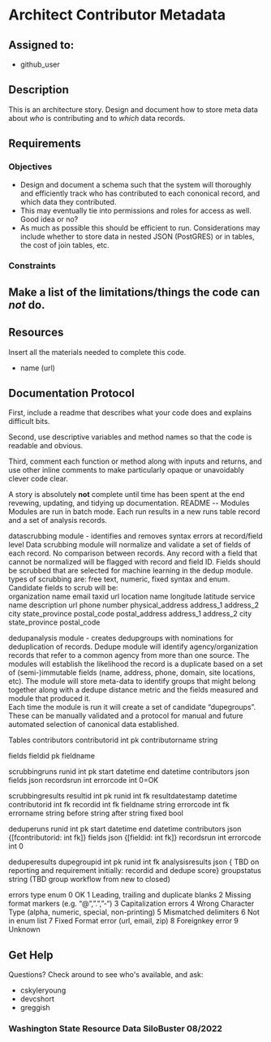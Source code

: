 # Architect Contributor Metadata
  
## Assigned to:
- github_user

## Description
This is an architecture story. Design and document how to store meta data about _who_ is contributing and to _which_ data records.
  

## Requirements

### Objectives

- Design and document a schema such that the system will thoroughly and efficiently track who has contributed to each cononical record, and which data they contributed.
- This may eventually tie into permissions and roles for access as well. Good idea or no?
- As much as possible this should be efficient to run. Considerations may include whether to store data in nested JSON (PostGRES) or in tables, the cost of join tables, etc.

### Constraints
Make a list of the limitations/things the code can _not_ do.
- 

## Resources
Insert all the materials needed to complete this code.
- name (url)

## Documentation Protocol
First, include a readme that describes what your code does and explains difficult bits.

Second, use descriptive variables and method names so that the code is readable and obvious.

Third, comment each function or method along with inputs and returns, and use other inline comments to make particularly opaque or unavoidably clever code clear.

A story is absolutely __not__ complete until time has been spent at the end revewing, updating, and tidying up documentation.
README --
Modules
  Modules are run in batch mode.  Each run results in a new runs table record and a set of analysis records.
  
datascrubbing module - identifies and removes syntax errors at record/field level
  Data scrubbing module will normalize and validate a set of fields of each record.  No comparison between records.  Any record with a field that cannot be normalized will be flagged with record and field ID.  Fields should be scrubbed that are selected for machine learning in the dedup module. types of scrubbing are: free text, numeric, fixed syntax and enum. Candidate fields to scrub will be:  
 organization
    name
    email
    taxid
    url
  location
    name
    longitude
    latitude
  service
    name
    description
    url
  phone
    number
	physical_address
    address_1
    address_2
    city
    state_province
    postal_code
  postal_address
    address_1
    address_2
    city
    state_province
    postal_code

dedupanalysis module - creates dedupgroups with nominations for deduplication of records.
  Dedupe module will identify agency/organization records that refer to a common agency from more than one source.  The modules will establish the likelihood the record is a duplicate based on a set of (semi-)immutable fields (name, address, phone, domain, site locations, etc). The module will store meta-data to identify groups that might belong together along with a dedupe distance metric and the fields measured and module that produced it.  
Each time the module is run it will create a set of candidate “dupegroups”. These can be manually validated and a protocol for manual and future automated selection of canonical data established.
  
Tables
  contributors
    contributorid	int pk
    contributorname	string

  fields
    fieldid pk
    fieldname

  scrubbingruns
    runid int pk
    start datetime
    end datetime
    contributors json
    fields json 
    recordsrun int
    errorcode int 	0=OK

  scrubbingresults
    resultid int  pk
    runid int	fk
    resultdatestamp datetime
    contributorid int fk
    recordid int	fk
    fieldname string
    errorcode int fk
    errorname string
    before string
    after	string
    fixed bool
  
  deduperuns
    runid int	pk
    start datetime
    end datetime
    contributors json {[fcontributorid: int fk]}
    fields json {[fieldid: int fk]}
    recordsrun int
    errorcode int 	0
  
  deduperesults
    dupegroupid int pk
    runid int fk
    analysisresults json
	    { TBD on reporting and requirement initially: recordid and dedupe score}
    groupstatus string 	(TBD group workflow from new to closed)

 errors type enum
  0 OK
  1 Leading, trailing and duplicate blanks
  2 Missing format markers (e.g. “@”,”.”,”-“)
  3 Capitalization errors
  4 Wrong Character Type (alpha, numeric, special, non-printing)
  5 Mismatched delimiters
  6 Not in enum list
  7 Fixed Format error (url, email, zip)
  8 Foreignkey error
  9 Unknown
  

## Get Help
Questions? Check around to see who's available, and ask:
- cskyleryoung
- devcshort
- greggish

### Washington State Resource Data SiloBuster 08/2022
